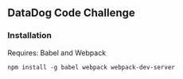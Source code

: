 ## DataDog Code Challenge



### Installation

Requires: Babel and Webpack

```
npm install -g babel webpack webpack-dev-server
```
